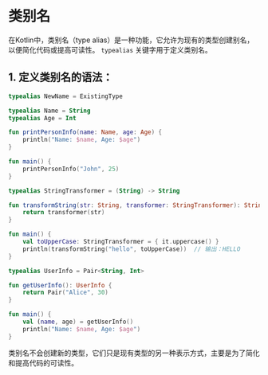 # 类别名

在Kotlin中，类别名（type alias）是一种功能，它允许为现有的类型创建别名，以便简化代码或提高可读性。 `typealias` 关键字用于定义类别名。

## 1. 定义类别名的语法：

``` kotlin
typealias NewName = ExistingType
```

``` kotlin
typealias Name = String
typealias Age = Int

fun printPersonInfo(name: Name, age: Age) {
    println("Name: $name, Age: $age")
}

fun main() {
    printPersonInfo("John", 25)
}
```

``` kotlin
typealias StringTransformer = (String) -> String

fun transformString(str: String, transformer: StringTransformer): String {
    return transformer(str)
}

fun main() {
    val toUpperCase: StringTransformer = { it.uppercase() }
    println(transformString("hello", toUpperCase))  // 输出：HELLO
}
```

``` kotlin
typealias UserInfo = Pair<String, Int>

fun getUserInfo(): UserInfo {
    return Pair("Alice", 30)
}

fun main() {
    val (name, age) = getUserInfo()
    println("Name: $name, Age: $age")
}
```

类别名不会创建新的类型，它们只是现有类型的另一种表示方式，主要是为了简化和提高代码的可读性。